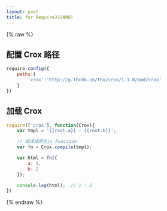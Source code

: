 ```yaml
---
layout: post
title: for RequireJS(AMD)
---
```


{% raw %}

## 配置 Crox 路径

```js
require.config({
    paths:{
        'crox':'http://g.tbcdn.cn/thx/crox/1.1.0/amd/crox'
    }
})
```

## 加载 Crox

```js
require(['crox'], function(Crox){
    var tmpl = '{{root.a}} - {{root.b}}';

    // 编译成原生js Function
    var fn = Crox.compile(tmpl);

    var html = fn({
        a: 1,
        b: 2
    });

    console.log(html);  // 1 - 2
})
```

{% endraw %}

